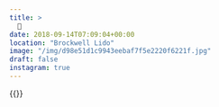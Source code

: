 ```yaml
---
title: >
  🐳
date: 2018-09-14T07:09:04+00:00
location: "Brockwell Lido"
image: "/img/d98e51d1c9943eebaf7f5e2220f6221f.jpg"
draft: false
instagram: true
---
```


{{<photo src="/img/d98e51d1c9943eebaf7f5e2220f6221f.jpg">}}
